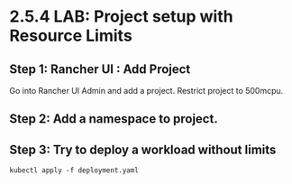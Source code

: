 # 2.5.4 LAB: Project setup with Resource Limits
## Step 1: Rancher UI : Add Project
Go into Rancher UI Admin and add a project. Restrict project to 500mcpu.

## Step 2: Add a namespace to project.

## Step 3: Try to deploy a workload without limits
`kubectl apply -f deployment.yaml`
